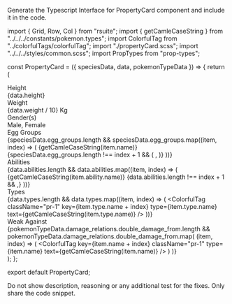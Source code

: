 Generate the Typescript Interface for PropertyCard component and include it in the code.

import { Grid, Row, Col } from "rsuite";
import { getCamleCaseString } from "../../../constants/pokemon.types";
import ColorfulTag from "../colorfulTags/colorfulTag";
import "./propertyCard.scss";
import "../../../styles/common.scss";
import PropTypes from "prop-types";

const PropertyCard = ({ speciesData, data, pokemonTypeData }) => {
  return (
    <div className="property-container">
      <Grid fluid>
        <Row className="show-grid">
          <Col xs={12} sm={12} lg={6} xl={6}>
            <div className="flex-col">
              <div>
                <span className="prop-header">Height</span>
              </div>
              <div className="prop-header-data">{data.height}</div>
            </div>
          </Col>
          <Col xs={12} sm={12} lg={6} xl={6}>
            <div className="flex-col">
              <div>
                <span className="prop-header">Weight</span>
              </div>
              <div className="prop-header-data">{data.weight / 10} Kg</div>
            </div>
          </Col>
          <Col xs={12} sm={12} lg={6} xl={6}>
            <div className="flex-col">
              <div>
                <span className="prop-header">Gender(s)</span>
              </div>
              <div className="prop-header-data">Male, Female</div>
            </div>
          </Col>
          <Col xs={12} sm={12} lg={6} xl={6}>
            <div className="flex-col">
              <div>
                <span className="prop-header">Egg Groups</span>
              </div>
              {speciesData.egg_groups.length &&
                speciesData.egg_groups.map((item, index) => (
                  <span key={item.name} className="prop-header-data">
                    {getCamleCaseString(item.name)}
                    {speciesData.egg_groups.length !== index + 1 && (
                      <span>,</span>
                    )}
                  </span>
                ))}
            </div>
          </Col>
        </Row>
        <Row className="show-grid pt-3">
          <Col xs={12} sm={12} lg={6} xl={6}>
            <div className="flex-col">
              <div>
                <span className="prop-header">Abilities</span>
              </div>
              {data.abilities.length &&
                data.abilities.map((item, index) => (
                  <span key={item.ability.name} className="prop-header-data">
                    {getCamleCaseString(item.ability.name)}
                    {data.abilities.length !== index + 1 && <span>,</span>}
                  </span>
                ))}
            </div>
          </Col>
          <Col xs={12} sm={12} lg={6} xl={6}>
            <div className="flex-col">
              <div>
                <span className="prop-header">Types</span>
              </div>
              <div className="prop-header-data">
                <div className="type-wrap">
                  {data.types.length &&
                    data.types.map((item, index) => (
                      <ColorfulTag
                        className="pr-1"
                        key={item.type.name + index}
                        type={item.type.name}
                        text={getCamleCaseString(item.type.name)}
                      />
                    ))}
                </div>
              </div>
            </div>
          </Col>
          <Col xs={12} sm={12} lg={12} xl={12}>
            <div className="flex-col">
              <div>
                <span className="prop-header">Weak Against</span>
              </div>
              <div className="prop-header-data type-wrap">
                {pokemonTypeData.damage_relations.double_damage_from.length &&
                  pokemonTypeData.damage_relations.double_damage_from.map(
                    (item, index) => (
                      <ColorfulTag
                        key={item.name + index}
                        className="pr-1"
                        type={item.name}
                        text={getCamleCaseString(item.name)}
                      />
                    )
                  )}
              </div>
            </div>
          </Col>
        </Row>
      </Grid>
    </div>
  );
};

export default PropertyCard;


Do not show description, reasoning or any additional test for the fixes.  Only share the code snippet.